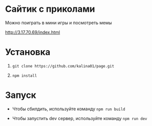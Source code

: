 # Сайтик с приколами

Можно поиграть в мини игры и посмотреть мемы

http://3.17.70.69/index.html

# Установка

1. `git clone https://github.com/kalina01/page.git`

2. `npm install`

# Запуск

- Чтобы сбилдить, используйте команду `npm run build`

- Чтобы запустить dev сервер, используйте команду `npm run dev`
